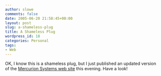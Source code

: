 ```yaml
---
author: slowe
comments: false
date: 2005-06-20 21:58:45+00:00
layout: post
slug: a-shameless-plug
title: A Shameless Plug
wordpress_id: 18
categories: Personal
tags:
- Web
---
```


OK, I know this is a shameless plug, but I just published an updated version of the [Mercurion Systems web site](http://www.mercurionsystems.com) this evening.  Have a look!

